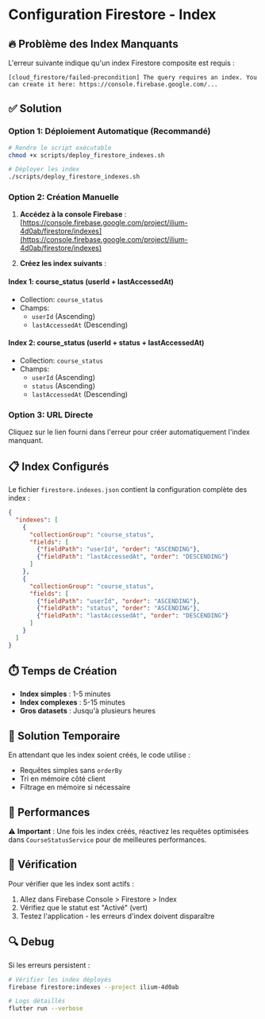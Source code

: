 # Configuration Firestore - Index

## 🔥 Problème des Index Manquants

L'erreur suivante indique qu'un index Firestore composite est requis :

```
[cloud_firestore/failed-precondition] The query requires an index. You can create it here: https://console.firebase.google.com/...
```

## ✅ Solution

### Option 1: Déploiement Automatique (Recommandé)

```bash
# Rendre le script exécutable
chmod +x scripts/deploy_firestore_indexes.sh

# Déployer les index
./scripts/deploy_firestore_indexes.sh
```

### Option 2: Création Manuelle

1. **Accédez à la console Firebase** : [https://console.firebase.google.com/project/ilium-4d0ab/firestore/indexes](https://console.firebase.google.com/project/ilium-4d0ab/firestore/indexes)

2. **Créez les index suivants** :

#### Index 1: course_status (userId + lastAccessedAt)
- Collection: `course_status`
- Champs:
  - `userId` (Ascending)
  - `lastAccessedAt` (Descending)

#### Index 2: course_status (userId + status + lastAccessedAt)
- Collection: `course_status`
- Champs:
  - `userId` (Ascending)
  - `status` (Ascending)
  - `lastAccessedAt` (Descending)

### Option 3: URL Directe

Cliquez sur le lien fourni dans l'erreur pour créer automatiquement l'index manquant.

## 📋 Index Configurés

Le fichier `firestore.indexes.json` contient la configuration complète des index :

```json
{
  "indexes": [
    {
      "collectionGroup": "course_status",
      "fields": [
        {"fieldPath": "userId", "order": "ASCENDING"},
        {"fieldPath": "lastAccessedAt", "order": "DESCENDING"}
      ]
    },
    {
      "collectionGroup": "course_status", 
      "fields": [
        {"fieldPath": "userId", "order": "ASCENDING"},
        {"fieldPath": "status", "order": "ASCENDING"},
        {"fieldPath": "lastAccessedAt", "order": "DESCENDING"}
      ]
    }
  ]
}
```

## ⏱️ Temps de Création

- **Index simples** : 1-5 minutes
- **Index complexes** : 5-15 minutes
- **Gros datasets** : Jusqu'à plusieurs heures

## 🔧 Solution Temporaire

En attendant que les index soient créés, le code utilise :
- Requêtes simples sans `orderBy`
- Tri en mémoire côté client
- Filtrage en mémoire si nécessaire

## 🚨 Performances

⚠️ **Important** : Une fois les index créés, réactivez les requêtes optimisées dans `CourseStatusService` pour de meilleures performances.

## 📝 Vérification

Pour vérifier que les index sont actifs :

1. Allez dans Firebase Console > Firestore > Index
2. Vérifiez que le statut est "Activé" (vert)
3. Testez l'application - les erreurs d'index doivent disparaître

## 🔍 Debug

Si les erreurs persistent :

```bash
# Vérifier les index déployés
firebase firestore:indexes --project ilium-4d0ab

# Logs détaillés
flutter run --verbose
```